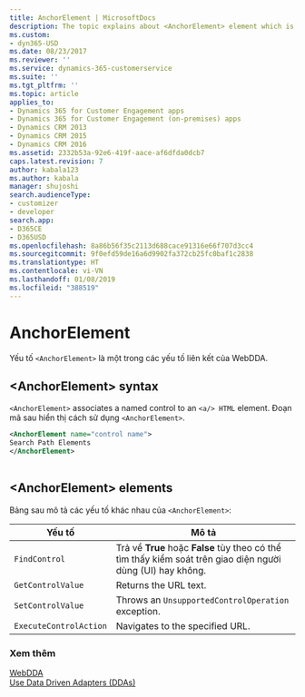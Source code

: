```yaml
---
title: AnchorElement | MicrosoftDocs
description: The topic explains about <AnchorElement> element which is one of the binding elements of the WebDDA.
ms.custom:
- dyn365-USD
ms.date: 08/23/2017
ms.reviewer: ''
ms.service: dynamics-365-customerservice
ms.suite: ''
ms.tgt_pltfrm: ''
ms.topic: article
applies_to:
- Dynamics 365 for Customer Engagement apps
- Dynamics 365 for Customer Engagement (on-premises) apps
- Dynamics CRM 2013
- Dynamics CRM 2015
- Dynamics CRM 2016
ms.assetid: 2332b53a-92e6-419f-aace-af6dfda0dcb7
caps.latest.revision: 7
author: kabala123
ms.author: kabala
manager: shujoshi
search.audienceType:
- customizer
- developer
search.app:
- D365CE
- D365USD
ms.openlocfilehash: 8a86b56f35c2113d688cace91316e66f707d3cc4
ms.sourcegitcommit: 9f0efd59de16a6d9902fa372cb25fc0baf1c2838
ms.translationtype: HT
ms.contentlocale: vi-VN
ms.lasthandoff: 01/08/2019
ms.locfileid: "388519"
---
```

# <a name="anchorelement"></a>AnchorElement
Yếu tố `<AnchorElement>` là một trong các yếu tố liên kết của WebDDA.  
  
## <a name="anchorelement-syntax"></a>\<AnchorElement> syntax  
 `<AnchorElement>` associates a named control to an `<a/> HTML`  element. Đoạn mã sau hiển thị cách sử dụng `<AnchorElement>`.  
  
```xml  
<AnchorElement name="control name">  
Search Path Elements  
</AnchorElement>  
  
```  
  
## <a name="anchorelement-elements"></a>\<AnchorElement> elements  
 Bảng sau mô tả các yếu tố khác nhau của `<AnchorElement>`:  
  
|Yếu tố|Mô tả|  
|-------------|----------------|  
|`FindControl`|Trả về **True** hoặc **False** tùy theo có thể tìm thấy kiểm soát trên giao diện người dùng (UI) hay không.|  
|`GetControlValue`|Returns the URL text.|  
|`SetControlValue`|Throws an `UnsupportedControlOperation` exception.|  
|`ExecuteControlAction`|Navigates to the specified URL.|  
  
### <a name="see-also"></a>Xem thêm  
 [WebDDA](../unified-service-desk/web-dda.md)   
 [Use Data Driven Adapters (DDAs)](../unified-service-desk/use-data-driven-adapters-ddas.md)
